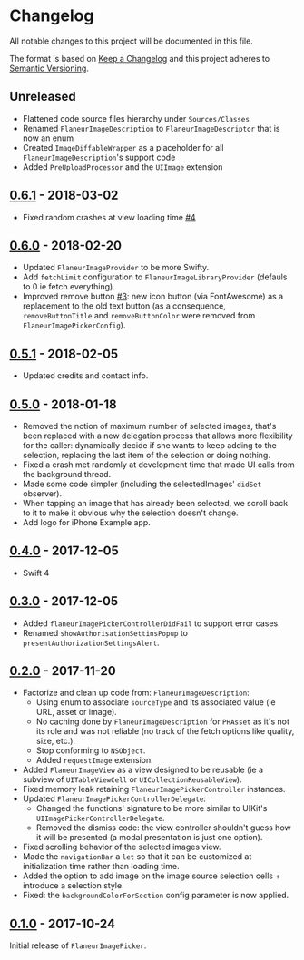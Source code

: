 # Changelog

All notable changes to this project will be documented in this file.

The format is based on [Keep a Changelog](http://keepachangelog.com/en/1.0.0/)
and this project adheres to [Semantic Versioning](http://semver.org/spec/v2.0.0.html).

## Unreleased

* Flattened code source files hierarchy under `Sources/Classes`
* Renamed `FlaneurImageDescription` to `FlaneurImageDescriptor` that is now an enum
* Created `ImageDiffableWrapper` as a placeholder for all `FlaneurImageDescription`'s support code
* Added `PreUploadProcessor` and the `UIImage` extension

## [0.6.1] - 2018-03-02

* Fixed random crashes at view loading time [#4][4]

## [0.6.0] - 2018-02-20

* Updated `FlaneurImageProvider` to be more Swifty.
* Add `fetchLimit` configuration to `FlaneurImageLibraryProvider` (defauls to 0 ie fetch everything).
* Improved remove button [#3][3]: new icon button (via FontAwesome) as a replacement to the old text button (as a consequence, `removeButtonTitle` and `removeButtonColor` were removed from `FlaneurImagePickerConfig`).

## [0.5.1] - 2018-02-05

* Updated credits and contact info.

## [0.5.0] - 2018-01-18

* Removed the notion of maximum number of selected images, that's been replaced
  with a new delegation process that allows more flexibility for the caller:
  dynamically decide if she wants to keep adding to the selection, replacing
  the last item of the selection or doing nothing.
* Fixed a crash met randomly at development time that made UI calls from the
  background thread.
* Made some code simpler (including the selectedImages' `didSet` observer).
* When tapping an image that has already been selected, we scroll back to it to
  make it obvious why the selection doesn't change.
* Add logo for iPhone Example app.

## [0.4.0] - 2017-12-05

* Swift 4

## [0.3.0] - 2017-12-05

* Added `flaneurImagePickerControllerDidFail` to support error cases.
* Renamed `showAuthorisationSettinsPopup` to `presentAuthorizationSettingsAlert`.

## [0.2.0] - 2017-11-20

* Factorize and clean up code from: `FlaneurImageDescription`:
    * Using enum to associate `sourceType` and its associated value (ie URL, asset or image).
    * No caching done by `FlaneurImageDescription` for `PHAsset` as it's not its role and was not reliable (no track of the fetch options like quality, size, etc.).
    * Stop conforming to `NSObject`.
    * Added `requestImage` extension.
* Added `FlaneurImageView` as a view designed to be reusable (ie a subview of `UITableViewCell` or `UICollectionReusableView`).
* Fixed memory leak retaining `FlaneurImagePickerController` instances.
* Updated `FlaneurImagePickerControllerDelegate`:
    * Changed the functions' signature to be more similar to UIKit's `UIImagePickerControllerDelegate`.
    * Removed the dismiss code: the view controller shouldn't guess how it will be presented (a modal presentation is just one option).
* Fixed scrolling behavior of the selected images view.
* Made the `navigationBar` a `let` so that it can be customized at initialization time rather than loading time.
* Added the option to add image on the image source selection cells + introduce a selection style.
* Fixed: the `backgroundColorForSection` config parameter is now applied.

## [0.1.0] - 2017-10-24

Initial release of `FlaneurImagePicker`.

[0.6.1]: https://github.com/FlaneurApp/FlaneurImagePicker/compare/0.6.0...0.6.1
[0.6.0]: https://github.com/FlaneurApp/FlaneurImagePicker/compare/0.5.1...0.6.0
[0.5.1]: https://github.com/FlaneurApp/FlaneurImagePicker/compare/0.5.0...0.5.1
[0.5.0]: https://github.com/FlaneurApp/FlaneurImagePicker/compare/0.4.0...0.5.0
[0.4.0]: https://github.com/FlaneurApp/FlaneurImagePicker/compare/0.3.0...0.4.0
[0.3.0]: https://github.com/FlaneurApp/FlaneurImagePicker/compare/0.2.0...0.3.0
[0.2.0]: https://github.com/FlaneurApp/FlaneurImagePicker/compare/0.1.0...0.2.0
[0.1.0]: https://github.com/FlaneurApp/FlaneurImagePicker/tree/0.1.0

[3]: https://github.com/FlaneurApp/FlaneurImagePicker/issues/3
[4]: https://github.com/FlaneurApp/FlaneurImagePicker/issues/4
